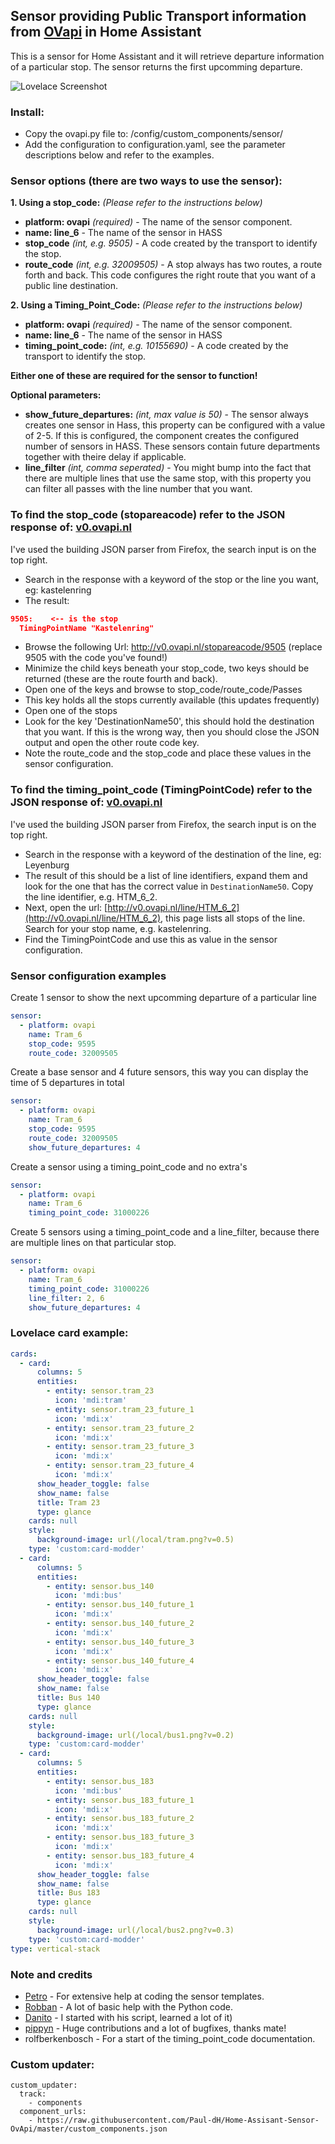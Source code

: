 ## Sensor providing Public Transport information from [OVapi](http://www.ovapi.nl) in Home Assistant

This is a sensor for Home Assistant and it will retrieve departure information of a particular stop. The sensor returns the first upcomming departure.

![Lovelace Screenshot](https://github.com/Paul-dH/Home-Assisant-Sensor-OvApi/blob/master/resources/img/preview.png)

### Install:
- Copy the ovapi.py file to: /config/custom_components/sensor/
- Add the configuration to configuration.yaml, see the parameter descriptions below and refer to the examples.

### Sensor options (there are two ways to use the sensor):

**1. Using a stop_code:** *(Please refer to the instructions below)*
- **platform: ovapi** *(required)* - The name of the sensor component.
- **name: line_6** - The name of the sensor in HASS
- **stop_code** *(int, e.g. 9505)* - A code created by the transport to identify the stop.
- **route_code** *(int, e.g. 32009505)* - A stop always has two routes, a route forth and back. This code configures the right route that you want of a public line destination.

**2. Using a Timing_Point_Code:** *(Please refer to the instructions below)*
- **platform: ovapi** *(required)* - The name of the sensor component.
- **name: line_6** - The name of the sensor in HASS
- **timing_point_code:** *(int, e.g. 10155690)* - A code created by the transport to identify the stop.

**Either one of these are required for the sensor to function!**

**Optional parameters:**
- **show_future_departures:** *(int, max value is 50)* - The sensor always creates one sensor in Hass, this property can be configured with a value of 2-5. If this is configured, the component creates the configured number of sensors in HASS. These sensors contain future departments together with theire delay if applicable.
- **line_filter** *(int, comma seperated)* - You might bump into the fact that there are multiple lines that use the same stop, with this property you can filter all passes with the line number that you want.


### To find the stop_code (stopareacode) refer to the JSON response of: [v0.ovapi.nl](http://v0.ovapi.nl/stopareacode)
I've used the building JSON parser from Firefox, the search input is on the top right.

- Search in the response with a keyword of the stop or the line you want, eg: kastelenring
- The result:
```json
9505:    <-- is the stop
  TimingPointName "Kastelenring"
```
- Browse the following Url: http://v0.ovapi.nl/stopareacode/9505 (replace 9505 with the code you've found!)
- Minimize the child keys beneath your stop_code, two keys should be returned (these are the route fourth and back).
- Open one of the keys and browse to stop_code/route_code/Passes
- This key holds all the stops currently available (this updates frequently)
- Open one of the stops
- Look for the key 'DestinationName50', this should hold the destination that you want. If this is the wrong way, then you should close the JSON output and open the other route code key.
- Note the route_code and the stop_code and place these values in the sensor configuration.


### To find the timing_point_code (TimingPointCode) refer to the JSON response of: [v0.ovapi.nl](http://v0.ovapi.nl/line)
I've used the building JSON parser from Firefox, the search input is on the top right.

- Search in the response with a keyword of the destination of the line, eg: Leyenburg
- The result of this should be a list of line identifiers, expand them and look for the one that has the correct value in `DestinationName50`. Copy the line identifier, e.g. HTM_6_2.
- Next, open the url: [http://v0.ovapi.nl/line/HTM_6_2](http://v0.ovapi.nl/line/HTM_6_2), this page lists all stops of the line. Search for your stop name, e.g. kastelenring.
- Find the TimingPointCode and use this as value in the sensor configuration.

### Sensor configuration examples
Create 1 sensor to show the next upcomming departure of a particular line
```yaml
sensor:
  - platform: ovapi
    name: Tram_6
    stop_code: 9595
    route_code: 32009505
```

Create a base sensor and 4 future sensors, this way you can display the time of 5 departures in total
```yaml
sensor:
  - platform: ovapi
    name: Tram_6
    stop_code: 9595
    route_code: 32009505
    show_future_departures: 4
```
Create a sensor using a timing_point_code and no extra's
```yaml
sensor:
  - platform: ovapi
    name: Tram_6
    timing_point_code: 31000226
```
Create 5 sensors using a timing_point_code and a line_filter, because there are multiple lines on that particular stop.
```yaml
sensor:
  - platform: ovapi
    name: Tram_6
    timing_point_code: 31000226
    line_filter: 2, 6
    show_future_departures: 4
```


### Lovelace card example:
```yaml
cards:
  - card:
      columns: 5
      entities:
        - entity: sensor.tram_23
          icon: 'mdi:tram'
        - entity: sensor.tram_23_future_1
          icon: 'mdi:x'
        - entity: sensor.tram_23_future_2
          icon: 'mdi:x'
        - entity: sensor.tram_23_future_3
          icon: 'mdi:x'
        - entity: sensor.tram_23_future_4
          icon: 'mdi:x'
      show_header_toggle: false
      show_name: false
      title: Tram 23
      type: glance
    cards: null
    style:
      background-image: url(/local/tram.png?v=0.5)
    type: 'custom:card-modder'
  - card:
      columns: 5
      entities:
        - entity: sensor.bus_140
          icon: 'mdi:bus'
        - entity: sensor.bus_140_future_1
          icon: 'mdi:x'
        - entity: sensor.bus_140_future_2
          icon: 'mdi:x'
        - entity: sensor.bus_140_future_3
          icon: 'mdi:x'
        - entity: sensor.bus_140_future_4
          icon: 'mdi:x'
      show_header_toggle: false
      show_name: false
      title: Bus 140
      type: glance
    cards: null
    style:
      background-image: url(/local/bus1.png?v=0.2)
    type: 'custom:card-modder'
  - card:
      columns: 5
      entities:
        - entity: sensor.bus_183
          icon: 'mdi:bus'
        - entity: sensor.bus_183_future_1
          icon: 'mdi:x'
        - entity: sensor.bus_183_future_2
          icon: 'mdi:x'
        - entity: sensor.bus_183_future_3
          icon: 'mdi:x'
        - entity: sensor.bus_183_future_4
          icon: 'mdi:x'
      show_header_toggle: false
      show_name: false
      title: Bus 183
      type: glance
    cards: null
    style:
      background-image: url(/local/bus2.png?v=0.3)
    type: 'custom:card-modder'
type: vertical-stack
```


### Note and credits
- [Petro](https://community.home-assistant.io/u/petro/summary) - For extensive help at coding the sensor templates.
- [Robban](https://github.com/Kane610) - A lot of basic help with the Python code.
- [Danito](https://github.com/danito/HA-Config/blob/master/custom_components/sensor/stib.py) - I started with his script, learned a lot of it)
- [pippyn](https://github.com/pippyn) - Huge contributions and a lot of bugfixes, thanks mate!
- rolfberkenbosch - For a start of the timing_point_code documentation.

### Custom updater:
```
custom_updater:
  track:
    - components
  component_urls:
    - https://raw.githubusercontent.com/Paul-dH/Home-Assisant-Sensor-OvApi/master/custom_components.json
```


